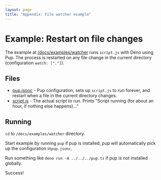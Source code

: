 ```yaml
---
layout: page
title: "Appendix: File watcher example"
---
```


# Example: Restart on file changes

The example at [/docs/examples/watcher](https://github.com/hexagon/pup/docs/examples/watcher) runs `script.js` with Deno using Pup. The process is restarted on any file change in the current directory (configuration `watch: ["."]`).

## Files

- [pup.jsonc](./pup.jsonc) - Pup configuration, sets up `script.js` to run forever, and restart when a file in the current directory changes.
- [script.js](./script.js) - The actual script to run. Prints "Script running (for about an hour, if nothing else happens)..."

## Running

`cd` to `/docs/examples/watcher` directory.

Start example by running `pup` if pup is installed, pup will automatically pick up the configuration in`pup.jsonc`.

Run something like `deno run -A ../../../pup.ts` if pup is not installed globally.

Success!
